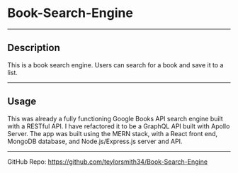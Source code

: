 # Book-Search-Engine
-----
## Description

This is a book search engine. Users can search for a book and save it to a list. 

-----

## Usage



This was already a fully functioning Google Books API search engine built with a RESTful API. I have refactored it to be a GraphQL API built with Apollo Server. The app was built using the MERN stack, with a React front end, MongoDB database, and Node.js/Express.js server and API.



-----


GitHub Repo:  https://github.com/teylorsmith34/Book-Search-Engine
